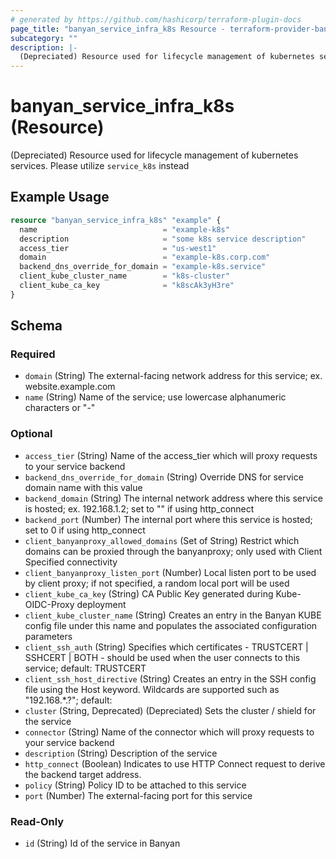 ```yaml
---
# generated by https://github.com/hashicorp/terraform-plugin-docs
page_title: "banyan_service_infra_k8s Resource - terraform-provider-banyan"
subcategory: ""
description: |-
  (Depreciated) Resource used for lifecycle management of kubernetes services. Please utilize service_k8s instead
---
```


# banyan_service_infra_k8s (Resource)

(Depreciated) Resource used for lifecycle management of kubernetes services. Please utilize `service_k8s` instead

## Example Usage

```terraform
resource "banyan_service_infra_k8s" "example" {
  name                            = "example-k8s"
  description                     = "some k8s service description"
  access_tier                     = "us-west1"
  domain                          = "example-k8s.corp.com"
  backend_dns_override_for_domain = "example-k8s.service"
  client_kube_cluster_name        = "k8s-cluster"
  client_kube_ca_key              = "k8scAk3yH3re"
}
```

<!-- schema generated by tfplugindocs -->
## Schema

### Required

- `domain` (String) The external-facing network address for this service; ex. website.example.com
- `name` (String) Name of the service; use lowercase alphanumeric characters or "-"

### Optional

- `access_tier` (String) Name of the access_tier which will proxy requests to your service backend
- `backend_dns_override_for_domain` (String) Override DNS for service domain name with this value
- `backend_domain` (String) The internal network address where this service is hosted; ex. 192.168.1.2; set to "" if using http_connect
- `backend_port` (Number) The internal port where this service is hosted; set to 0 if using http_connect
- `client_banyanproxy_allowed_domains` (Set of String) Restrict which domains can be proxied through the banyanproxy; only used with Client Specified connectivity
- `client_banyanproxy_listen_port` (Number) Local listen port to be used by client proxy; if not specified, a random local port will be used
- `client_kube_ca_key` (String) CA Public Key generated during Kube-OIDC-Proxy deployment
- `client_kube_cluster_name` (String) Creates an entry in the Banyan KUBE config file under this name and populates the associated configuration parameters
- `client_ssh_auth` (String) Specifies which certificates - TRUSTCERT | SSHCERT | BOTH - should be used when the user connects to this service; default: TRUSTCERT
- `client_ssh_host_directive` (String) Creates an entry in the SSH config file using the Host keyword. Wildcards are supported such as "192.168.*.?"; default: <service name>
- `cluster` (String, Deprecated) (Depreciated) Sets the cluster / shield for the service
- `connector` (String) Name of the connector which will proxy requests to your service backend
- `description` (String) Description of the service
- `http_connect` (Boolean) Indicates to use HTTP Connect request to derive the backend target address.
- `policy` (String) Policy ID to be attached to this service
- `port` (Number) The external-facing port for this service

### Read-Only

- `id` (String) Id of the service in Banyan


